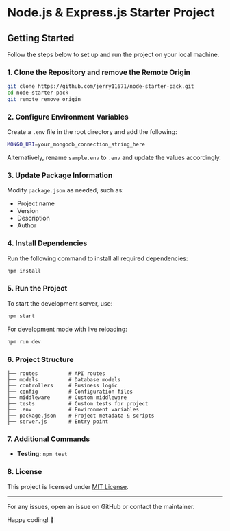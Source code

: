 # Node.js & Express.js Starter Project

## Getting Started
Follow the steps below to set up and run the project on your local machine.

### 1. Clone the Repository and remove the Remote Origin
```sh
git clone https://github.com/jerry11671/node-starter-pack.git
cd node-starter-pack
git remote remove origin
```

### 2. Configure Environment Variables
Create a `.env` file in the root directory and add the following:

```sh
MONGO_URI=your_mongodb_connection_string_here
```
Alternatively, rename `sample.env` to `.env` and update the values accordingly.

### 3. Update Package Information
Modify `package.json` as needed, such as:
- Project name
- Version
- Description
- Author

### 4. Install Dependencies
Run the following command to install all required dependencies:

```sh
npm install
```

### 5. Run the Project
To start the development server, use:

```sh
npm start
```

For development mode with live reloading:
```sh
npm run dev
```

### 6. Project Structure
```plaintext
├── routes          # API routes
├── models          # Database models
├── controllers     # Business logic
├── config          # Configuration files
├── middleware      # Custom middleware
├── tests           # Custom tests for project
├── .env            # Environment variables
├── package.json    # Project metadata & scripts
├── server.js       # Entry point
```

### 7. Additional Commands
- **Testing:** `npm test`

### 8. License
This project is licensed under [MIT License](LICENSE).

---

For any issues, open an issue on GitHub or contact the maintainer.

Happy coding! 🚀

